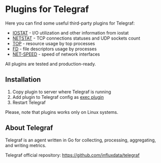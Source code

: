 # Plugins for Telegraf

Here you can find some useful third-party plugins for Telegraf:
- [IOSTAT](https://github.com/monitoring-tools/telegraf-plugins/tree/master/iostat) - I/O utilization and other information from iostat
- [NETSTAT](https://github.com/monitoring-tools/telegraf-plugins/tree/master/netstat) - TCP connections statuses and UDP sockets count
- [TOP](https://github.com/monitoring-tools/telegraf-plugins/tree/master/top) - resource usage by top processes
- [FD](https://github.com/monitoring-tools/telegraf-plugins/tree/master/fd) - file descriptors usage by processes
- [NET-SPEED](https://github.com/monitoring-tools/telegraf-plugins/tree/master/net-speed) - speed of network interfaces

All plugins are tested and production-ready. 

## Installation

1. Copy plugin to server where Telegraf is running
2. Add plugin to Telegraf config as [exec plugin](https://github.com/influxdata/telegraf/tree/master/plugins/inputs/exec)
3. Restart Telegraf

Please, note that plugins works only on Linux systems.

## About Telegraf

Telegraf is an agent written in Go for collecting, processing, aggregating, and writing metrics.

Telegraf official repository: https://github.com/influxdata/telegraf
